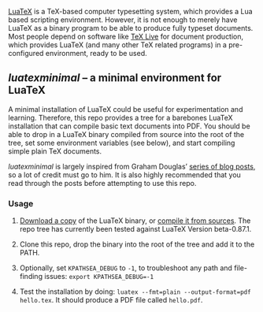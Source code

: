 [LuaTeX] is a TeX-based computer typesetting system, which provides a Lua based scripting environment. However, it is not enough to merely have LuaTeX as a binary program to be able to produce fully typeset documents. Most people depend on software like [TeX Live] for document production, which provides LuaTeX (and many other TeX related programs) in a pre-configured environment, ready to be used.

[LuaTeX]:http://www.luatex.org/
[TeX Live]:https://www.tug.org/texlive/

## _luatexminimal_ – a minimal environment for LuaTeX

A minimal installation of LuaTeX could be useful for experimentation and learning. Therefore, this repo provides a tree for a barebones LuaTeX installation that can compile basic text documents into PDF. You should be able to drop in a LuaTeX binary compiled from source into the root of the tree, set some environment variables (see below), and start compiling simple plain TeX documents. 

_luatexminimal_ is largely inspired from Graham Douglas’ [series of blog posts](http://www.readytext.co.uk/?cat=30), so a lot of credit must go to him. It is also highly recommended that you read through the posts before attempting to use this repo.

### Usage

1. [Download a copy][dl] of the LuaTeX binary, or [compile it from sources][svn]. The repo tree has currently been tested against LuaTeX Version beta-0.87.1.

[dl]:http://www.luatex.org/download.html
[svn]:https://foundry.supelec.fr/projects/luatex

2. Clone this repo, drop the binary into the root of the tree and add it to the PATH.

3. Optionally, set `KPATHSEA_DEBUG` to `-1`, to troubleshoot any path and file-finding issues: `export KPATHSEA_DEBUG=-1`

4. Test the installation by doing: `luatex --fmt=plain --output-format=pdf  hello.tex`. It should produce a PDF file called `hello.pdf`.
